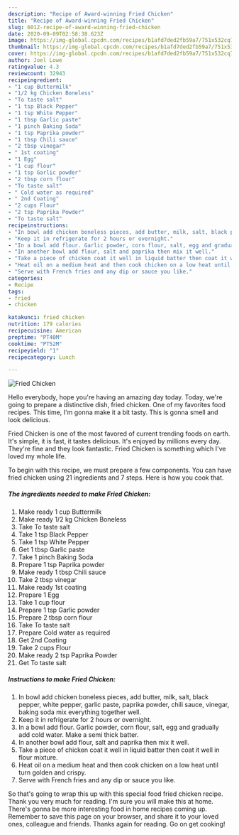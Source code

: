 ```yaml
---
description: "Recipe of Award-winning Fried Chicken"
title: "Recipe of Award-winning Fried Chicken"
slug: 6012-recipe-of-award-winning-fried-chicken
date: 2020-09-09T02:58:38.623Z
image: https://img-global.cpcdn.com/recipes/b1afd7ded2fb59a7/751x532cq70/fried-chicken-recipe-main-photo.jpg
thumbnail: https://img-global.cpcdn.com/recipes/b1afd7ded2fb59a7/751x532cq70/fried-chicken-recipe-main-photo.jpg
cover: https://img-global.cpcdn.com/recipes/b1afd7ded2fb59a7/751x532cq70/fried-chicken-recipe-main-photo.jpg
author: Joel Lowe
ratingvalue: 4.3
reviewcount: 32943
recipeingredient:
- "1 cup Buttermilk"
- "1/2 kg Chicken Boneless"
- "To taste salt"
- "1 tsp Black Pepper"
- "1 tsp White Pepper"
- "1 tbsp Garlic paste"
- "1 pinch Baking Soda"
- "1 tsp Paprika powder"
- "1 tbsp Chili sauce"
- "2 tbsp vinegar"
- " 1st coating"
- "1 Egg"
- "1 cup flour"
- "1 tsp Garlic powder"
- "2 tbsp corn flour"
- "To taste salt"
- " Cold water as required"
- " 2nd Coating"
- "2 cups Flour"
- "2 tsp Paprika Powder"
- "To taste salt"
recipeinstructions:
- "In bowl add chicken boneless pieces, add butter, milk, salt, black pepper, white pepper, garlic paste, paprika powder, chili sauce, vinegar, baking soda mix everything together well."
- "Keep it in refrigerate for 2 hours or overnight."
- "In a bowl add flour. Garlic powder, corn flour, salt, egg and gradually add cold water. Make a semi thick batter."
- "In another bowl add flour, salt and paprika then mix it well."
- "Take a piece of chicken coat it well in liquid batter then coat it well in flour mixture."
- "Heat oil on a medium heat and then cook chicken on a low heat until turn golden and crispy."
- "Serve with French fries and any dip or sauce you like."
categories:
- Recipe
tags:
- fried
- chicken

katakunci: fried chicken 
nutrition: 179 calories
recipecuisine: American
preptime: "PT40M"
cooktime: "PT52M"
recipeyield: "1"
recipecategory: Lunch

---
```



![Fried Chicken](https://img-global.cpcdn.com/recipes/b1afd7ded2fb59a7/751x532cq70/fried-chicken-recipe-main-photo.jpg)

Hello everybody, hope you're having an amazing day today. Today, we're going to prepare a distinctive dish, fried chicken. One of my favorites food recipes. This time, I'm gonna make it a bit tasty. This is gonna smell and look delicious.

Fried Chicken is one of the most favored of current trending foods on earth. It's simple, it is fast, it tastes delicious. It's enjoyed by millions every day. They're fine and they look fantastic. Fried Chicken is something which I've loved my whole life.




To begin with this recipe, we must prepare a few components. You can have fried chicken using 21 ingredients and 7 steps. Here is how you cook that.

<!--inarticleads1-->

##### The ingredients needed to make Fried Chicken:

1. Make ready 1 cup Buttermilk
1. Make ready 1/2 kg Chicken Boneless
1. Take To taste salt
1. Take 1 tsp Black Pepper
1. Take 1 tsp White Pepper
1. Get 1 tbsp Garlic paste
1. Take 1 pinch Baking Soda
1. Prepare 1 tsp Paprika powder
1. Make ready 1 tbsp Chili sauce
1. Take 2 tbsp vinegar
1. Make ready  1st coating
1. Prepare 1 Egg
1. Take 1 cup flour
1. Prepare 1 tsp Garlic powder
1. Prepare 2 tbsp corn flour
1. Take To taste salt
1. Prepare  Cold water as required
1. Get  2nd Coating
1. Take 2 cups Flour
1. Make ready 2 tsp Paprika Powder
1. Get To taste salt




<!--inarticleads2-->

##### Instructions to make Fried Chicken:

1. In bowl add chicken boneless pieces, add butter, milk, salt, black pepper, white pepper, garlic paste, paprika powder, chili sauce, vinegar, baking soda mix everything together well.
1. Keep it in refrigerate for 2 hours or overnight.
1. In a bowl add flour. Garlic powder, corn flour, salt, egg and gradually add cold water. Make a semi thick batter.
1. In another bowl add flour, salt and paprika then mix it well.
1. Take a piece of chicken coat it well in liquid batter then coat it well in flour mixture.
1. Heat oil on a medium heat and then cook chicken on a low heat until turn golden and crispy.
1. Serve with French fries and any dip or sauce you like.




So that's going to wrap this up with this special food fried chicken recipe. Thank you very much for reading. I'm sure you will make this at home. There's gonna be more interesting food in home recipes coming up. Remember to save this page on your browser, and share it to your loved ones, colleague and friends. Thanks again for reading. Go on get cooking!
